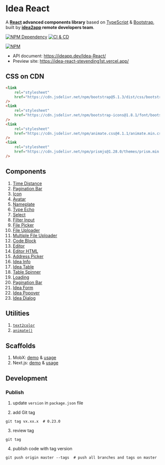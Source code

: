 # Idea React

A **[React][1] advanced components library** based on [TypeScript][2] & [Bootstrap][3], built by **[idea2app][4] remote developers team**.

[![NPM Dependency](https://david-dm.org/idea2app/Idea-React.svg)][5]
[![CI & CD](https://github.com/idea2app/Idea-React/actions/workflows/main.yml/badge.svg)][6]

[![NPM](https://nodei.co/npm/idea-react.png?downloads=true&downloadRank=true&stars=true)][7]

-   API document: https://ideapp.dev/Idea-React/
-   Preview site: https://idea-react-stevending1st.vercel.app/

## CSS on CDN

```html
<link
    rel="stylesheet"
    href="https://cdn.jsdelivr.net/npm/bootstrap@5.1.3/dist/css/bootstrap.min.css"
/>
<link
    rel="stylesheet"
    href="https://cdn.jsdelivr.net/npm/bootstrap-icons@1.8.1/font/bootstrap-icons.css"
/>
<link
    rel="stylesheet"
    href="https://cdn.jsdelivr.net/npm/animate.css@4.1.1/animate.min.css"
/>
<link
    rel="stylesheet"
    href="https://cdn.jsdelivr.net/npm/prismjs@1.28.0/themes/prism.min.css"
/>
```

## Components

1. [Time Distance](source/TimeDistance.tsx)
2. [Pagination Bar](source/PaginationBar.tsx)
3. [Icon](source/Icon.tsx)
4. [Avatar](source/Avatar.tsx)
5. [Nameplate](source/Nameplate.tsx)
6. [Type Echo](source/TypeEcho.tsx)
7. [Select](source/Select.tsx)
8. [Filter Input](source/FilterInput/index.tsx)
9. [File Picker](source/FilePicker/index.tsx)
10. [File Uploader](source/FileUploader/)
11. [Multiple File Uploader](source/MultipleFileUploader/)
12. [Code Block](source/CodeBlock.tsx)
13. [Editor](source/Editor.tsx)
14. [Editor HTML](source/EditorHTML.tsx)
15. [Address Picker](source/AddressPicker.tsx)
16. [Idea Info](source/IdeaInfo.tsx)
17. [Idea Table](source/IdeaTable.tsx)
18. [Table Spinner](source/TableSpinner.tsx)
19. [Loading](source/Loading.tsx)
20. [Pagination Bar](source/PaginationBar.tsx)
21. [Idea Form](source/IdeaForm.tsx)
22. [Idea Popover](source/IdeaPopover.tsx)
23. [Idea Dialog](source/IdeaDialog.tsx)

## Utilities

1. [`text2color`](source/color.ts)
2. [`animate()`](source/animate.ts)

## Scaffolds

1. MobX: [demo][8] & [usage][9]
2. Next.js: [demo][10] & [usage][11]

## Development

### Publish

1. update `version` in `package.json` file

2. add Git tag

```shell
git tag vx.xx.x  # 0.23.0
```

3. review tag

```shell
git tag
```

4. publish code with tag version

```shell
git push origin master --tags  # push all branches and tags on master
```

[1]: https://reactjs.org/
[2]: https://www.typescriptlang.org/
[3]: https://getbootstrap.com/
[4]: https://ideapp.dev/
[5]: https://david-dm.org/idea2app/Idea-React
[6]: https://github.com/idea2app/Idea-React/actions/workflows/main.yml
[7]: https://nodei.co/npm/idea-react/
[8]: https://ideapp.dev/React-MobX-Bootstrap-ts/
[9]: https://github.com/idea2app/React-MobX-Bootstrap-ts/blob/master/src/page/Component.tsx
[10]: https://next-bootstrap-ts.vercel.app/
[11]: https://github.com/idea2app/next-bootstrap-ts/blob/main/pages/component.tsx
